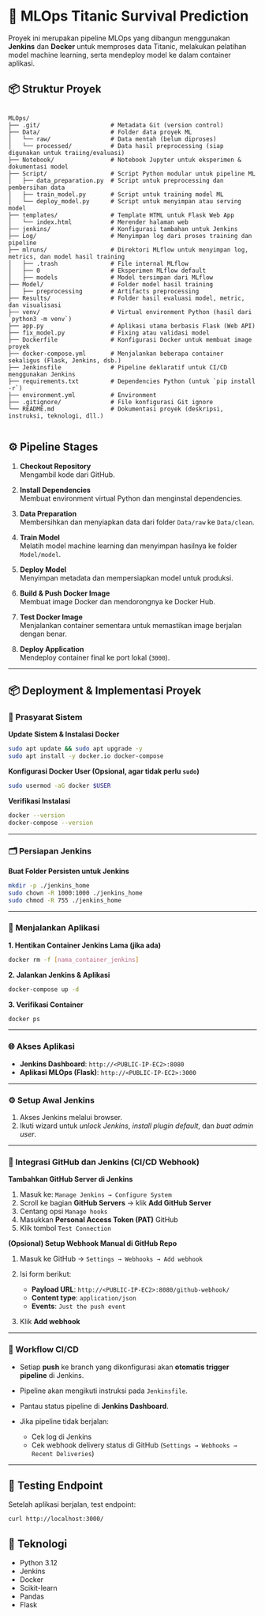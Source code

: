 # 🚀 MLOps Titanic Survival Prediction

Proyek ini merupakan pipeline MLOps yang dibangun menggunakan **Jenkins** dan **Docker** untuk memproses data Titanic, melakukan pelatihan model machine learning, serta mendeploy model ke dalam container aplikasi.

## 📦 Struktur Proyek

```

MLOps/
├── .git/                    # Metadata Git (version control)
├── Data/                    # Folder data proyek ML
│   └── raw/                 # Data mentah (belum diproses)
│   └── processed/           # Data hasil preprocessing (siap digunakan untuk traiing/evaluasi) 
├── Notebook/                # Notebook Jupyter untuk eksperimen & dokumentasi model
├── Script/                  # Script Python modular untuk pipeline ML
│   ├── data_preparation.py  # Script untuk preprocessing dan pembersihan data
│   ├── train_model.py       # Script untuk training model ML
│   └── deploy_model.py      # Script untuk menyimpan atau serving model
├── templates/               # Template HTML untuk Flask Web App
│   └── index.html           # Merender halaman web
├── jenkins/                 # Konfigurasi tambahan untuk Jenkins
├── Log/                     # Menyimpan log dari proses training dan pipeline
├── mlruns/                  # Direktori MLflow untuk menyimpan log, metrics, dan model hasil training
│   ├── .trash               # File internal MLflow
│   ├── 0                    # Eksperimen MLflow default
│   ├── models               # Model tersimpan dari MLflow
├── Model/                   # Folder model hasil training 
│   ├── preprocessing        # Artifacts preprocessing
├── Results/                 # Folder hasil evaluasi model, metric, dan visualisasi
├── venv/                    # Virtual environment Python (hasil dari `python3 -m venv`)
├── app.py                   # Aplikasi utama berbasis Flask (Web API)
├── fix_model.py             # Fixing atau validasi model
├── Dockerfile               # Konfigurasi Docker untuk membuat image proyek
├── docker-compose.yml       # Menjalankan beberapa container sekaligus (Flask, Jenkins, dsb.)
├── Jenkinsfile              # Pipeline deklaratif untuk CI/CD menggunakan Jenkins
├── requirements.txt         # Dependencies Python (untuk `pip install -r`)
├── environment.yml          # Environment 
├── .gitignore/              # File konfigurasi Git ignore
└── README.md                # Dokumentasi proyek (deskripsi, instruksi, teknologi, dll.)


````

## ⚙️ Pipeline Stages

1. **Checkout Repository**  
   Mengambil kode dari GitHub.

2. **Install Dependencies**  
   Membuat environment virtual Python dan menginstal dependencies.

3. **Data Preparation**  
   Membersihkan dan menyiapkan data dari folder `Data/raw` ke `Data/clean`.

4. **Train Model**  
   Melatih model machine learning dan menyimpan hasilnya ke folder `Model/model`.

5. **Deploy Model**  
   Menyimpan metadata dan mempersiapkan model untuk produksi.

6. **Build & Push Docker Image**  
   Membuat image Docker dan mendorongnya ke Docker Hub.

7. **Test Docker Image**  
   Menjalankan container sementara untuk memastikan image berjalan dengan benar.

8. **Deploy Application**  
   Mendeploy container final ke port lokal (`3000`).

---

## 📦 Deployment & Implementasi Proyek

### 🧰 Prasyarat Sistem

**Update Sistem & Instalasi Docker**

```bash
sudo apt update && sudo apt upgrade -y
sudo apt install -y docker.io docker-compose
```

**Konfigurasi Docker User (Opsional, agar tidak perlu `sudo`)**

```bash
sudo usermod -aG docker $USER
```

**Verifikasi Instalasi**

```bash
docker --version
docker-compose --version
```

---

### 🗂️ Persiapan Jenkins

**Buat Folder Persisten untuk Jenkins**

```bash
mkdir -p ./jenkins_home
sudo chown -R 1000:1000 ./jenkins_home
sudo chmod -R 755 ./jenkins_home
```

---

### 🚀 Menjalankan Aplikasi

**1. Hentikan Container Jenkins Lama (jika ada)**

```bash
docker rm -f [nama_container_jenkins]
```

**2. Jalankan Jenkins & Aplikasi**

```bash
docker-compose up -d
```

**3. Verifikasi Container**

```bash
docker ps
```

---

### 🌐 Akses Aplikasi

* **Jenkins Dashboard**: `http://<PUBLIC-IP-EC2>:8080`
* **Aplikasi MLOps (Flask)**: `http://<PUBLIC-IP-EC2>:3000`

---

### ⚙️ Setup Awal Jenkins

1. Akses Jenkins melalui browser.
2. Ikuti wizard untuk *unlock Jenkins*, *install plugin default*, dan *buat admin user*.

---

### 🔗 Integrasi GitHub dan Jenkins (CI/CD Webhook)

**Tambahkan GitHub Server di Jenkins**

1. Masuk ke: `Manage Jenkins → Configure System`
2. Scroll ke bagian **GitHub Servers** → klik **Add GitHub Server**
3. Centang opsi `Manage hooks`
4. Masukkan **Personal Access Token (PAT)** GitHub
5. Klik tombol `Test Connection`

**(Opsional) Setup Webhook Manual di GitHub Repo**

1. Masuk ke GitHub → `Settings → Webhooks → Add webhook`
2. Isi form berikut:

   * **Payload URL**: `http://<PUBLIC-IP-EC2>:8080/github-webhook/`
   * **Content type**: `application/json`
   * **Events**: `Just the push event`
3. Klik **Add webhook**

---

### 🔄 Workflow CI/CD

* Setiap **push** ke branch yang dikonfigurasi akan **otomatis trigger pipeline** di Jenkins.
* Pipeline akan mengikuti instruksi pada `Jenkinsfile`.
* Pantau status pipeline di **Jenkins Dashboard**.
* Jika pipeline tidak berjalan:

  * Cek log di Jenkins
  * Cek webhook delivery status di GitHub (`Settings → Webhooks → Recent Deliveries`)

---

## 🧪 Testing Endpoint

Setelah aplikasi berjalan, test endpoint:

```bash
curl http://localhost:3000/
```

## 📌 Teknologi

* Python 3.12
* Jenkins
* Docker
* Scikit-learn
* Pandas
* Flask
